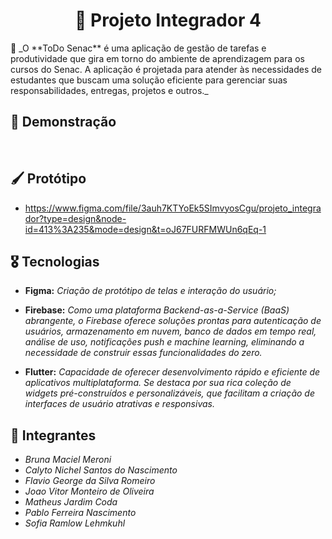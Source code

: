 <h1 align="center">🔖 Projeto Integrador 4</h1>
📍 _O **ToDo Senac** é uma aplicação de gestão de tarefas e produtividade que gira em torno do ambiente de aprendizagem para os cursos do Senac. A aplicação é projetada para atender às necessidades de estudantes que buscam uma solução eficiente para gerenciar suas responsabilidades, entregas, projetos e outros._

## 📱 Demonstração
<br>

<!-- INSERIR O VÍDEO AQUI!! -->

## 🖌️ Protótipo

- https://www.figma.com/file/3auh7KTYoEk5SImvyosCgu/projeto_integrador?type=design&node-id=413%3A235&mode=design&t=oJ67FURFMWUn6qEq-1
## 🎖️ Tecnologias
- **Figma:** _Criação de protótipo de telas e interação do usuário;_

- **Firebase:** _Como uma plataforma Backend-as-a-Service (BaaS) abrangente, o Firebase oferece soluções prontas para autenticação de usuários, armazenamento em nuvem, banco de dados em tempo real, análise de uso, notificações push e machine learning, eliminando a necessidade de construir essas funcionalidades do zero._

- **Flutter:** _Capacidade de oferecer desenvolvimento rápido e eficiente de aplicativos multiplataforma. Se destaca por sua rica coleção de widgets pré-construídos e personalizáveis, que facilitam a criação de interfaces de usuário atrativas e responsivas._

## 📌 Integrantes

- _Bruna Maciel Meroni_
- _Calyto Nichel Santos do Nascimento_
- _Flavio George da Silva Romeiro_
- _Joao Vitor Monteiro de Oliveira_
- _Matheus Jardim Coda_
- _Pablo Ferreira Nascimento_
- _Sofia Ramlow Lehmkuhl_